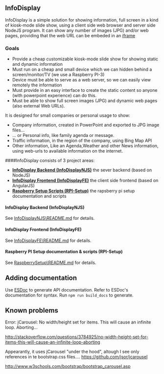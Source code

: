 ## InfoDisplay

InfoDisplay is a simple solution for showing information, full screen in a kind of kiosk-mode slide show, using a client side web browser and server side NodeJS program.
It can show any number of images (JPG) and/or web pages, providing that the web URL can be embeded in 
an [iframe](http://www.w3schools.com/html/html_iframe.asp) 


### Goals

- Provide a cheap customizable kiosk-mode slide show for showing static and dynamic information
- Must run on a cheap and small device which we can hidden behind a screen/monitor/TV (we use a Raspberry PI-3)
- Device must be able to serve as a web server, so we can easily view remotely the information
- Must provide in an easy interface to create the static content so anyone (with powerpoint experience) can do this.
- Must be able to show full screen images (JPG) and dynamic web pages (also external Web URLs). 

It is designed for small companies or personal usage to show:
- Company information, created in PowerPoint and exported to JPG image files...
- ... or Personal info, like family agenda or message.
- Traffic information, in the region of the company, using Bing Map API
- Other information, Like an Agenda,Weather and other News information, using web-urls to available information on the internet.

####InfoDisplay consists of 3 project areas: 

* **[InfoDisplay Backend (InfoDisplayNJS)](#InfoDisplayNJS)** the sever backend (based on NodeJS) 
* **[InfoDisplay Frontend (InfoDisplayFE)](#IInfoDisplayFE)**  the client side frontend (based on AngularJS)
* **[Raspberry Setup Scripts (RPI-Setup)](#RPI-Setup)**  the rapsberry pi setup documentation and scripts 
 

#### <a name="InfoDisplayNJS"></a>InfoDisplay Backend (InfoDisplayNJS)
 
See [InfoDisplayNJS\README.md](./InfoDisplayNJS/README.md) for details.



#### <a name="InfoDisplayFE"></a>InfoDisplay Frontend (InfoDisplayFE)

See [InfoDisplayFE\README.md](./InfoDisplayFE/README.md) for details.


#### <a name="RPI-Setup"></a>Raspberry PI Setup documentation & scripts (RPI-Setup)
 
See [RaspberrySetup\README.md](./RaspberrySetup/README.md) for details.



## Adding documentation
Use [ESDoc](https://esdoc.org/) to generate API documentation. 
Refer to ESDoc's documentation for syntax. Run `npm run build_docs` to generate.

## Known problems

Error: jCarousel: No width/height set for items. This will cause an infinite loop. Aborting...

http://stackoverflow.com/questions/3784925/no-width-height-set-for-items-this-will-cause-an-infinite-loop-aborting

Appearantly, it uses jCarousel "under the hood", altough I see only references in te bootstrap.css files....
https://github.com/jsor/jcarousel


http://www.w3schools.com/bootstrap/bootstrap_carousel.asp


